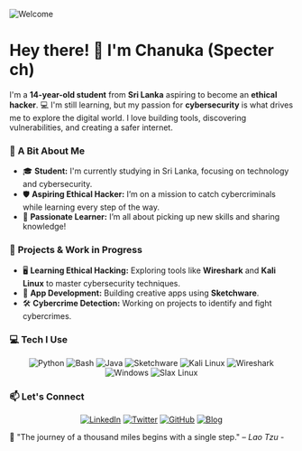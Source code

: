 



![Welcome](https://i.pinimg.com/originals/07/25/65/07256543b7243633bd70f1b22237b8ba.gif)

# Hey there! 👋 I'm **Chanuka** (Specter ch)

I'm a **14-year-old student** from **Sri Lanka** aspiring to become an **ethical hacker**. 💻 I'm still learning, but my passion for **cybersecurity** is what drives me to explore the digital world. I love building tools, discovering vulnerabilities, and creating a safer internet.



### 🌱 **A Bit About Me**
- 🎓 **Student:** I'm currently studying in Sri Lanka, focusing on technology and cybersecurity.
- 🛡️ **Aspiring Ethical Hacker:** I’m on a mission to catch cybercriminals while learning every step of the way.
- 🌟 **Passionate Learner:** I’m all about picking up new skills and sharing knowledge!



### 🔭 **Projects & Work in Progress**
- 🖥️ **Learning Ethical Hacking:** Exploring tools like **Wireshark** and **Kali Linux** to master cybersecurity techniques.
- 📱 **App Development:** Building creative apps using **Sketchware**.
- 🛠️ **Cybercrime Detection:** Working on projects to identify and fight cybercrimes.



### 💻 **Tech I Use**

<div align="center">

  ![Python](https://img.shields.io/badge/Python-3776AB?style=for-the-badge&logo=python&logoColor=white)
  ![Bash](https://img.shields.io/badge/Bash-4EAA25?style=for-the-badge&logo=gnubash&logoColor=white)
  ![Java](https://img.shields.io/badge/Java-007396?style=for-the-badge&logo=java&logoColor=white)
  ![Sketchware](https://img.shields.io/badge/Sketchware-FF7200?style=for-the-badge)
  ![Kali Linux](https://img.shields.io/badge/Kali_Linux-557C94?style=for-the-badge&logo=kalilinux&logoColor=white)
  ![Wireshark](https://img.shields.io/badge/Wireshark-1679A7?style=for-the-badge&logo=wireshark&logoColor=white)
  ![Windows](https://img.shields.io/badge/Windows-0078D6?style=for-the-badge&logo=windows&logoColor=white)
  ![Slax Linux](https://img.shields.io/badge/Slax_Linux-3F0F8D?style=for-the-badge&logo=linux&logoColor=white)
  
</div>



### 📫 **Let's Connect**

<div align="center">

  [![LinkedIn](https://img.shields.io/badge/LinkedIn-0A66C2?style=for-the-badge&logo=linkedin&logoColor=white)](#) 
  [![Twitter](https://img.shields.io/badge/Twitter-1DA1F2?style=for-the-badge&logo=twitter&logoColor=white)](#)
  [![GitHub](https://img.shields.io/badge/GitHub-181717?style=for-the-badge&logo=github&logoColor=white)](https://github.com/Chanuka-KL)
  [![Blog](https://img.shields.io/badge/Blog-FD3A5C?style=for-the-badge&logo=blogger&logoColor=white)](#)

</div>



🌠 "The journey of a thousand miles begins with a single step." – *Lao Tzu* -
